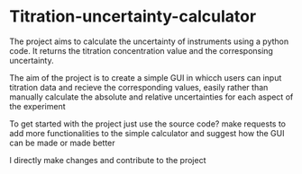 # Titration-uncertainty-calculator

The project aims to calculate the uncertainty of instruments using a python code. It returns the titration concentration value and the corresponsing uncertainty. 

The aim of the project is to create a simple GUI in whicch users can input titration data and recieve the corresponding values, easily rather than manually calculate the absolute and relative uncertainties for each aspect of the experiment

To get started with the project just use the source code? make requests to add more functionalities to the simple calculator and suggest how the GUI can be made or made better

I directly make changes and contribute to the project








